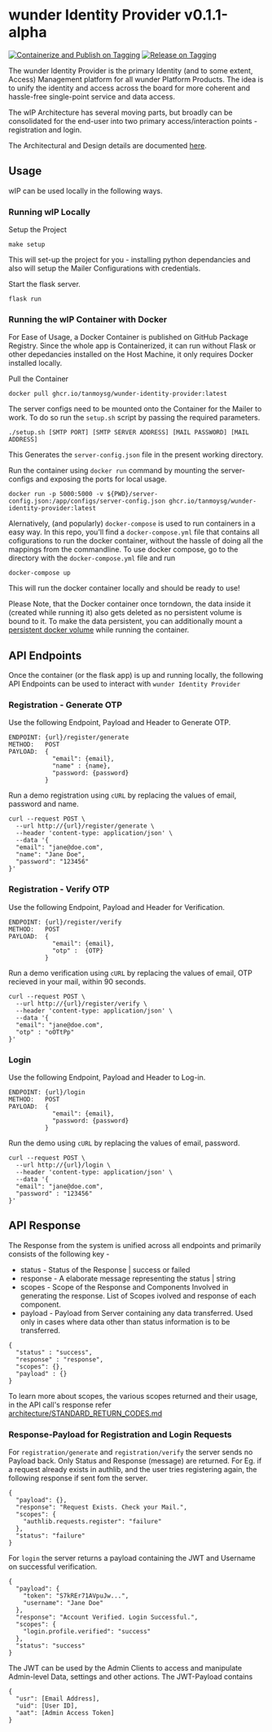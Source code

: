 # wunder Identity Provider v0.1.1-alpha

[![Containerize and Publish on Tagging](https://github.com/TanmoySG/wunder-identity-provider/actions/workflows/containerize-and-publish.yml/badge.svg)](https://github.com/TanmoySG/wunder-identity-provider/actions/workflows/containerize-and-publish.yml) [![Release on Tagging](https://github.com/TanmoySG/wunder-identity-provider/actions/workflows/release-on-github.yml/badge.svg)](https://github.com/TanmoySG/wunder-identity-provider/actions/workflows/release-on-github.yml) 

The wunder Identity Provider is the primary Identity (and to some extent, Access) Management platform for all wunder Platform Products. The idea is to unify the identity and access across the board for more coherent and hassle-free single-point service and data access.

The wIP Architecture has several moving parts, but broadly can be consolidated for the end-user into two primary access/interaction points - registration and login. 

The Architectural and Design details are documented [here](./architecture/README.md).


## Usage

wIP can be used locally in the following ways.

### Running wIP Locally

Setup the Project
```
make setup
```
This will set-up the project for you - installing python dependancies and also will setup the Mailer Configurations with credentials.


Start the flask server.
```
flask run
```

### Running the wIP Container with Docker

For Ease of Usage, a Docker Container is published on GitHub Package Registry. Since the whole app is Containerized, it can run without Flask or other depedancies installed on the Host Machine, it only requires Docker installed locally.

Pull the Container
```
docker pull ghcr.io/tanmoysg/wunder-identity-provider:latest
```
The server configs need to be mounted onto the Container for the Mailer to work. To do so run the `setup.sh` script by passing the required parameters.
```
./setup.sh [SMTP PORT] [SMTP SERVER ADDRESS] [MAIL PASSWORD] [MAIL ADDRESS]
```
This Generates the `server-config.json` file in the present working directory.


Run the container using `docker run` command by mounting the server-configs and exposing the ports for local usage.
```
docker run -p 5000:5000 -v ${PWD}/server-config.json:/app/configs/server-config.json ghcr.io/tanmoysg/wunder-identity-provider:latest
```
Alernatively, (and popularly) `docker-compose` is used to run containers in a easy way. In this repo, you'll find a `docker-compose.yml` file that contains all cofigurations to run the docker container, without the hassle of doing all the mappings from the commandline. To use docker compose, go to the directory with the `docker-compose.yml` file and run
```
docker-compose up
```
This will run the docker container locally and should be ready to use!

Please Note, that the Docker container once torndown, the data inside it (created while running it) also gets deleted as no persistent volume is bound to it. To make the data persistent, you can additionally mount a [persistent docker volume](https://www.google.com/search?q=persistent+docker+volume&oq=persistent+docker+&aqs=chrome.0.0i20i263i512j0i512j69i57j0i512j0i22i30l6.3001j1j9&sourceid=chrome&ie=UTF-8) while running the container.

## API Endpoints

Once the container (or the flask app) is up and running locally, the following API Endpoints can be used to interact with `wunder Identity Provider`

### Registration - Generate OTP

Use the following Endpoint, Payload and Header to Generate OTP.

```
ENDPOINT: {url}/register/generate
METHOD:   POST
PAYLOAD:  {
            "email": {email},
            "name" : {name},
            "password: {password}
          }
```
Run a demo registration using `cURL` by replacing the values of email, password and name.

```
curl --request POST \
  --url http://{url}/register/generate \
  --header 'content-type: application/json' \
  --data '{
  "email": "jane@doe.com",
  "name": "Jane Doe",
  "password": "123456"
}'
```

### Registration - Verify OTP

Use the following Endpoint, Payload and Header for Verification.

```
ENDPOINT: {url}/register/verify
METHOD:   POST
PAYLOAD:  {
            "email": {email},
            "otp" :  {OTP}
          }
```
Run a demo verification using `cURL` by replacing the values of email, OTP recieved in your mail, within 90 seconds.
```
curl --request POST \
  --url http://{url}/register/verify \
  --header 'content-type: application/json' \
  --data '{
  "email": "jane@doe.com",
  "otp" : "oOTtPp"
}'
```

### Login

Use the following Endpoint, Payload and Header to Log-in.

```
ENDPOINT: {url}/login
METHOD:   POST
PAYLOAD:  {
            "email": {email},
            "password: {password}
          }
```

Run the demo using `cURL` by replacing the values of email, password.
```
curl --request POST \
  --url http://{url}/login \
  --header 'content-type: application/json' \
  --data '{
  "email": "jane@doe.com",
  "password" : "123456"
}'
```

## API Response

The Response from the system is unified across all endpoints and primarily consists of the following key -

- status - Status of the Response | success or failed
- response - A elaborate message representing the status | string
- scopes - Scope of the Response and Components Involved in generating the response. List of Scopes ivolved and response of each component.
- payload - Payload from Server containing any data transferred. Used only in cases where data other than status information is to be transferred.

```
{
  "status" : "success",
  "response" : "response",
  "scopes": {},
  "payload" : {}
}
```

To learn more about scopes, the various scopes returned and their usage, in the API call's response refer [architecture/STANDARD_RETURN_CODES.md](./architecture/STANDARD_RETURN_CODES.md)

### Response-Payload for Registration and Login Requests

For `registration/generate` and `registration/verify` the server sends no Payload back. Only Status and Response (message) are returned. For Eg. if a request already exists in authlib, and the user tries registering again, the following response if sent fom the server.
```
{
  "payload": {},
  "response": "Request Exists. Check your Mail.",
  "scopes": {
    "authlib.requests.register": "failure"
  },
  "status": "failure"
}
```
For `login` the server returns a payload containing the JWT and Username on successful verification.
```
{
  "payload": {
    "token": "S7kREr71AVpuJw...",
    "username": "Jane Doe"
  },
  "response": "Account Verified. Login Successful.",
  "scopes": {
    "login.profile.verified": "success"
  },
  "status": "success"
}
```

The JWT can be used by the Admin Clients to access and manipulate Admin-level Data, settings and other actions. The JWT-Payload contains 
```
{
  "usr": [Email Address],
  "uid": [User ID],
  "aat": [Admin Access Token]
}
```